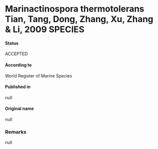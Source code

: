 # Marinactinospora thermotolerans Tian, Tang, Dong, Zhang, Xu, Zhang & Li, 2009 SPECIES

#### Status
ACCEPTED

#### According to
World Register of Marine Species

#### Published in
null

#### Original name
null

### Remarks
null